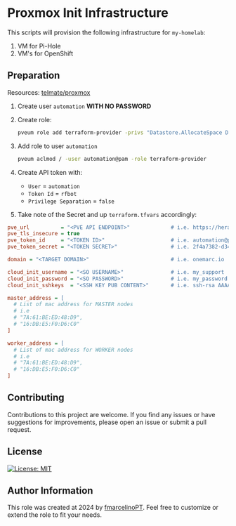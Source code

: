 # Proxmox Init Infrastructure

This scripts will provision the following infrastructure for `my-homelab`:

1. VM for Pi-Hole
1. VM's for OpenShift

## Preparation

Resources: [telmate/proxmox](https://registry.terraform.io/providers/Telmate/proxmox/latest/docs#creating-the-proxmox-user-and-role-for-terraform)

1. Create user `automation` **WITH NO PASSWORD**

1. Create role:

    ```bash
    pveum role add terraform-provider -privs "Datastore.AllocateSpace Datastore.AllocateTemplate Datastore.Audit Pool.Allocate Sys.Audit Sys.Console Sys.Modify VM.Allocate VM.Audit VM.Clone VM.Config.CDROM VM.Config.Cloudinit VM.Config.CPU VM.Config.Disk VM.Config.HWType VM.Config.Memory VM.Config.Network VM.Config.Options VM.Migrate VM.Monitor VM.PowerMgmt SDN.Use"
    ```

1. Add role to user `automation`

    ```bash
    pveum aclmod / -user automation@pam -role terraform-provider
    ```

1. Create API token with:

    - `User` = `automation`
    - `Token Id` = `rfbot`
    - `Privilege Separation` = `false`

1. Take note of the Secret and up `terraform.tfvars` accordingly:

```ini
pve_url          = "<PVE API ENDPOINT>"             # i.e. https://hera.onemarc.io:8006/api2/json
pve_tls_insecure = true
pve_token_id     = "<TOKEN ID>"                     # i.e. automation@pam!tfbot
pve_token_secret = "<TOKEN SECRET>"                 # i.e. 2f4a7382-d340-4420-9caf-dc9b2827f5c6

domain = "<TARGET DOMAIN>"                          # i.e. onemarc.io

cloud_init_username = "<SO USERNAME>"               # i.e. my_support
cloud_init_password = "<SO PASSWORD>"               # i.e. my_password
cloud_init_sshkeys  = "<SSH KEY PUB CONTENT>"       # i.e. ssh-rsa AAAAB3NzaC1yc2EAAAADAQABAAABAQCPZ3QsQoio+7wY215SeTxZDkJDMHdx6i9Z+OXoNgqxdAB1aBmYsPwfNVHXxvcsuan6AhmxHmW8Asmv4sdqgBEit9pQ0EsYwXPlrkt84VOY+8yIJAftqIgqcOh+fewOKpWvWtkoEHpY5uWzp+8RCaf6tSDjEgJ8GDbTa3Wm5yg3YtXgiouAutpsTz4jdeqeRl8iKsA3HximBvKv+ELBofbS2Um/xqeIiBjizOTQC4sjI40JXE8TvHNHeLQpkwzTGAcmwpW9dEtnunQH34i8jlXpnhNco9P/atpAZiA8QofOiw1bK7TzCeOh7KbMfCmKurUptgQ1EUaF6i8tJdJvfrnl

master_address = [
  # List of mac address for MASTER nodes
  # i.e
  # "7A:61:BE:ED:48:D9",
  # "16:DB:E5:F0:D6:C0"
]

worker_address = [
  # List of mac address for WORKER nodes
  # i.e
  # "7A:61:BE:ED:48:D9",
  # "16:DB:E5:F0:D6:C0"
]
```

## Contributing

Contributions to this project are welcome. If you find any issues or have suggestions for improvements, please open an issue or submit a pull request.

## License

[![License: MIT](https://img.shields.io/badge/License-MIT-yellow.svg)](https://opensource.org/licenses/MIT)

## Author Information

This role was created at 2024 by [fmarcelinoPT](https://github.com/fmarcelinoPT). Feel free to customize or extend the role to fit your needs.
